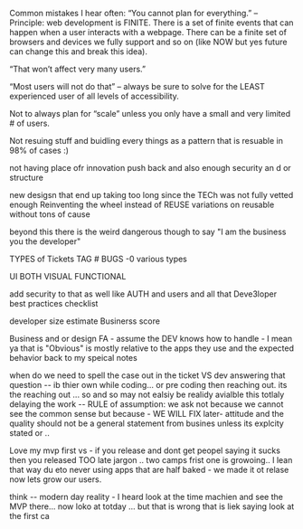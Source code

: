Common mistakes I hear often:
“You cannot plan for everything.” – Principle: web development is FINITE. There is a set of finite events that can happen when a user interacts with a webpage. There can be a finite set of browsers and devices we fully support and so on (like NOW but yes future can change this and break this idea). 

“That won’t affect very many users.”

“Most users will not do that” – always be sure to solve for the LEAST experienced user of all levels of accessibility.

Not to always plan for “scale” unless you only have a small and very limited # of users.

Not resuing stuff and buidling every things as a pattern that is resuable in 98% of cases :) 


not having place ofr innovation push back and also enough security an d or structure 

new desigsn that end up taking too long since the TECh was not fully vetted enough
Reinventing the wheel instead of REUSE 
variations on reusable without tons of cause

beyond this there is the weird dangerous though to say "I am the business you the developer" 


TYPES of Tickets TAG #
BUGS -0 various types

UI BOTH
VISUAL 
FUNCTIONAL 


add security to that as well like AUTH and users and all that
Deve3loper best practices checklist 

developer size estimate 
Businerss score



Business and or design FA - assume the DEV knows how to handle - I mean ya that is "Obvious" is mostly relative to the apps they use and the expected behavior back to my speical notes 

when do we need to spell the case out in the ticket VS dev answering that question -- ib thier own while coding... or pre coding then reaching out. 
its the reaching out ... 
so and so may not ealsiy be realidy avialble this totlaly delaying the work -- 
RULE of assumption: we ask not because we cannot see the common sense but because - WE WILL FIX later- attitude and the quality should not be a general statement from busines unless its explcity stated  or ..

Love my mvp first vs - if you release and dont get peopel saying it sucks then you released TOO late jargon .. two camps frist one is growoing.. I lean that way du eto never using apps that are half baked - we made it ot relase now lets grow our users. 

think -- modern day reality - I heard look at the time machien and see the MVP there... now loko at totday ... but that is wrong that is liek saying look at the first ca

